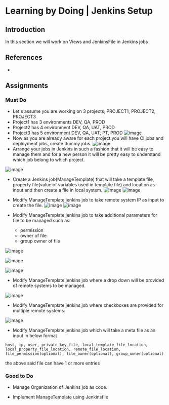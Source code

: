 # Learning by Doing | Jenkins Setup

## Introduction
In this section we will work on Views and JenkinsFile in Jenkins jobs

## References
*

## Assignments
### Must Do
* Let's assume you are working on 3 projects, PROJECT1, PROJECT2, PROJECT3
* Project1 has 3 environments DEV, QA, PROD
* Project2 has 4 environment DEV, QA, UAT, PROD
* Project3 has 5 environment DEV, QA, UAT, PT, PROD
![image](images/dashboardview.png)
* Now as you are already aware for each project you will have CI jobs and deployment jobs, create dummy jobs.
![image](images/project2.png)
* Arrange your jobs in Jenkins in such a fashion that it will be easy to manage them and for a new person it will be pretty easy to understand which job belong to which project.

![image](images/project3.png)

* Create a Jenkins job(ManageTemplate) that will take a template file, property file(value of variables used in template file) and location as input and then create a file in local system.
![image](images/fileparameter.png)
![image](images/createfile.png)

* Modify ManageTemplate jenkins job to take remote system IP as input to create the file.
![image](images/filetransfer.png)
![image](images/scp.png)
* Modify ManageTemplate jenkins job to take additional parameters for file to be managed such as:
  * permission
  * owner of file
  * group owner of file

 ![image](images/successperm.png)

![image](images/changeperm.png)

  ![image](images/param.png)
* Modify ManageTemplate jenkins job where a drop down will be provided of remote systems to be managed.

![image](images/drop.png)

* Modify ManageTemplate jenkins job where checkboxes are provided for multiple remote systems.

![image](images/choicemulti.png)

* Modify ManageTemplate jenkins job which will take a meta file as an input in below format

```host, ip, user, private_key_file, local_template_file_location, local_property_file_location, remote_file_location, file_permission(optional), file_owner(optional), group_owner(optional)```

the above said file can have 1 or more entries


### Good to Do
* Manage Organization of Jenkins job as code.

* Implement ManageTemplate using Jenkinsfile

